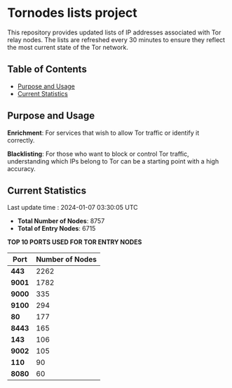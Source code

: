 # Tornodes lists project

This repository provides updated lists of IP addresses associated with Tor relay nodes. The lists are refreshed every 30 minutes to ensure they reflect the most current state of the Tor network.

## Table of Contents

- [Purpose and Usage](#purpose-and-usage)
- [Current Statistics](#current-statistics)


## Purpose and Usage

**Enrichment**: For services that wish to allow Tor traffic or identify it correctly.

**Blacklisting**: For those who want to block or control Tor traffic, understanding which IPs belong to Tor can be a starting point with a high accuracy.

## Current Statistics

Last update time : 2024-01-07 03:30:05 UTC

- **Total Number of Nodes**: 8757
- **Total of Entry Nodes**: 6715

**TOP 10 PORTS USED FOR TOR ENTRY NODES**

| **Port** | **Number of Nodes** |
|------|-----------------|
| **443**   | 2262  |
| **9001**   | 1782  |
| **9000**   | 335  |
| **9100**   | 294  |
| **80**   | 177  |
| **8443**   | 165  |
| **143**   | 106  |
| **9002**   | 105  |
| **110**   | 90  |
| **8080**   | 60  |

